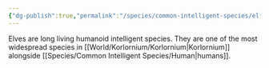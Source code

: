 ```yaml
---
{"dg-publish":true,"permalink":"/species/common-intelligent-species/elf/","created":"2025-03-01T12:54:48.413-07:00"}
---
```



Elves are long living humanoid intelligent species. They are one of the most widespread species in [[World/Korlornium/Korlornium\|Korlornium]] alongside [[Species/Common Intelligent Species/Human\|humans]]. 
